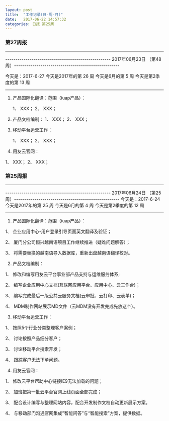 ```yaml
---
layout: post
title:  "工作记录(日-周-月)"
date:   2017-06-22 14:57:32
categories: 日报 第25周
---
```


### 第27周报
***
---------------------------------------------------- 2017年06月23日 （第48周）----------------------------------------------------

今天是：2017-6-27
今天是2017年的第 26 周
今天是6月的第 5 周
今天是第2季度的第 13 周


***
 
1. 产品国际化翻译：范围（iuap产品）：

    1、 XXX；
    2、 XXX；
  
2. 产品文档编制：
    1、 XXX；
    2、 XXX；
  
3. 移动平台运营工作：

   1、 XXX；
   2、 XXX；
  
4. 用友云官网：

  1、 XXX；
  2、 XXX；
  



### 第25周报
***
---------------------------------------------------- 2017年06月24日 （第25周）----------------------------------------------------
今天是：2017-6-24
今天是2017年的第 25 周
今天是6月的第 4 周
今天是第2季度的第 12 周
***
 
1. 产品国际化翻译：范围（iuap产品）：

  1、 企业应用中心-用户登录引导页面英文翻译及验证；
  
  2、 厦门分公司恒兴越南语项目工作继续推进（疑难问题解答）；
  
  3、 将需要替换的越南语导入数据库，重新出盘越南语翻译校对。
  
2. 产品文档编制：

  1、 修改和编写用友云平台事业部产品支持与运维服务体系;
  
  2、 编写企业应用中心文档(互联网应用平台、应用中心、云工作台)；
  
  3、 编写完成最后一版公共云服务文档(云审批、云打印、云表单)；
  
  4、 MDM制作网站展示MD文件（云MDM没有开发完成先放这个）。
  
3. 移动平台运营工作：

  1、 按照5个行业分类整理客户案例；
  
  2、 讨论按照产品细分客户；
  
  3、 讨论移动平台搜索开发；
  
  4、 跟踪客户无法下单问题。
  
4. 用友云官网：

  1、 修改云平台帮助中心链接IE9无法加载的问题；
  
  2、 加班把第一批云平台官网上线页面全部完成；
  
  3、 配合设计编写与整理网站内容，配合开发制作文档自动更新展示方案。
  
  4、 与移动部门沟通官网集成”智能问答”与“智能搜索”方案，提供数据。

